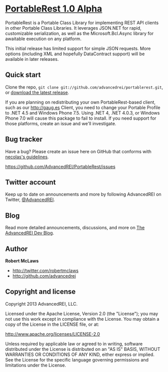 [PortableRest 1.0 Alpha](http://github.com/AdvancedREI/PortableRest)
=================

PortableRest is a Portable Class Library for implementing REST API clients in other Portable Class Libraries. It leverages JSON.NET for rapid, customizable serialization, as well as the Microsoft.Bcl.Async library for awaitable execution on any platform.

This initial release has limited support for simple JSON requests. More options (including XML and hopefully DataContract support) will be available in later releases. 

Quick start
-----------

Clone the repo, `git clone git://github.com/advancedrei/portablerest.git`, or [download the latest release](https://github.com/advancedrei/portablerest/zipball/master).

If you are planning on redistributing your own PortableRest-based client, such as our http://gaug.es Client, you need to change your Portable Profile to .NET 4.5 and Windows Phone 7.5. Using .NET 4, .NET 4.0.3, or Windows Phone 7.0 will cause this package to fail to install. If you need support for those platforms, create an issue and we'll investigate.


Bug tracker
-----------

Have a bug? Please create an issue here on GitHub that conforms with [necolas's guidelines](https://github.com/necolas/issue-guidelines).

https://github.com/AdvancedREI/PortableRest/issues



Twitter account
---------------

Keep up to date on announcements and more by following AdvancedREI on Twitter, [@AdvancedREI](http://twitter.com/AdvancedREI).



Blog
----

Read more detailed announcements, discussions, and more on [The AdvancedREI Dev Blog](http://advancedrei.com/blogs/development).


Author
-------

**Robert McLaws**

+ http://twitter.com/robertmclaws
+ http://github.com/advancedrei


Copyright and license
---------------------

Copyright 2013 AdvancedREI, LLC.

Licensed under the Apache License, Version 2.0 (the "License");
you may not use this work except in compliance with the License. You may obtain a copy of the License in the LICENSE file, or at:

   http://www.apache.org/licenses/LICENSE-2.0

Unless required by applicable law or agreed to in writing, software distributed under the License is distributed on an "AS IS" BASIS, WITHOUT WARRANTIES OR CONDITIONS OF ANY KIND, either express or implied.
See the License for the specific language governing permissions and limitations under the License.
